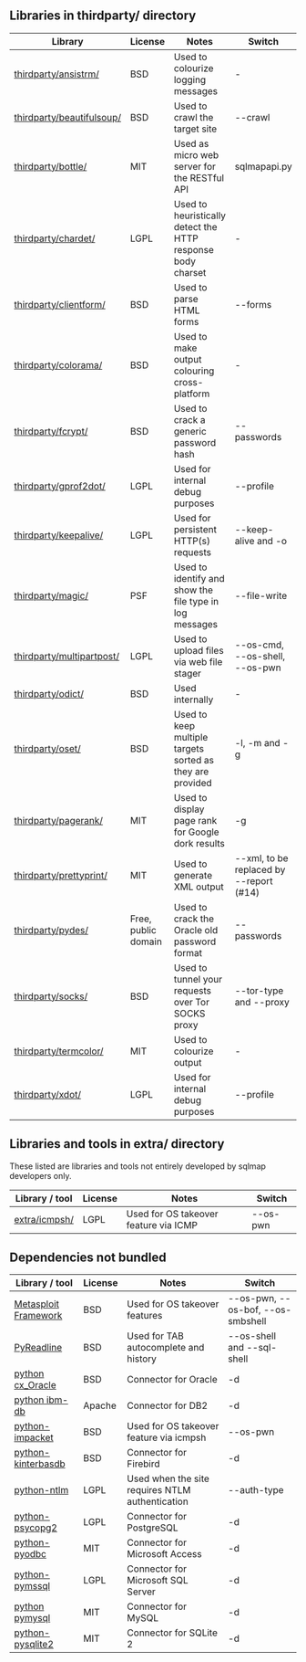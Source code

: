 <br>
<br>
<br>
<br>
<br>
<br>
<h2 id="thirdparty">Libraries in thirdparty/ directory</h2>

| Library | License | Notes | Switch |
| ------------ | ----------- | ----------- | ----------- |
| [thirdparty/ansistrm/](http://plumberjack.blogspot.co.uk/2010/12/colorizing-logging-output-in-terminals.html) | BSD | Used to colourize logging messages | - |
| [thirdparty/beautifulsoup/](http://www.crummy.com/software/BeautifulSoup/) | BSD | Used to crawl the target site | --crawl |
| [thirdparty/bottle/](http://bottlepy.org/) | MIT | Used as micro web server for the RESTful API | sqlmapapi.py |
| [thirdparty/chardet/](http://pypi.python.org/pypi/chardet) | LGPL | Used to heuristically detect the HTTP response body charset | - |
| [thirdparty/clientform/](http://wwwsearch.sourceforge.net/old/ClientForm/) | BSD | Used to parse HTML forms | --forms |
| [thirdparty/colorama/](http://pypi.python.org/pypi/colorama) | BSD | Used to make output colouring cross-platform | - |
| [thirdparty/fcrypt/](http://carey.geek.nz/code/python-fcrypt/) | BSD | Used to crack a generic password hash | --passwords |
| [thirdparty/gprof2dot/](http://code.google.com/p/jrfonseca/wiki/Gprof2Dot) | LGPL | Used for internal debug purposes | --profile |
| [thirdparty/keepalive/](http://urlgrabber.baseurl.org/) | LGPL | Used for persistent HTTP(s) requests | --keep-alive and -o |
| [thirdparty/magic/](http://pypi.python.org/pypi/python-magic/) | PSF | Used to identify and show the file type in log messages | --file-write |
| [thirdparty/multipartpost/](http://pipe.scs.fsu.edu/PostHandler/MultipartPostHandler.py) | LGPL | Used to upload files via web file stager | --os-cmd, --os-shell, --os-pwn |
| [thirdparty/odict/](http://www.voidspace.org.uk/python/odict.html) | BSD | Used internally | - |
| [thirdparty/oset/](http://pypi.python.org/pypi/oset/0.1.1) | BSD | Used to keep multiple targets sorted as they are provided | -l, -m and -g |
| [thirdparty/pagerank/](http://code.google.com/p/corey-projects/) | MIT | Used to display page rank for Google dork results | -g |
| [thirdparty/prettyprint/](http://code.google.com/p/python-httpclient-gui/) | MIT | Used to generate XML output | --xml, to be replaced by --report (#14) |
| [thirdparty/pydes/](http://twhiteman.netfirms.com/des.html) | Free, public domain | Used to crack the Oracle old password format | --passwords |
| [thirdparty/socks/](http://socksipy.sourceforge.net/) | BSD | Used to tunnel your requests over Tor SOCKS proxy | --tor-type and --proxy |
| [thirdparty/termcolor/](http://pypi.python.org/pypi/termcolor) | MIT | Used to colourize output | - |
| [thirdparty/xdot/](http://code.google.com/p/jrfonseca/wiki/XDot) | LGPL | Used for internal debug purposes | --profile |

<h2 id="extra">Libraries and tools in extra/ directory</h2>

These listed are libraries and tools not entirely developed by sqlmap developers only.

| Library / tool | License | Notes | Switch |
| ------------ | ----------- | ----------- | ----------- |
| [extra/icmpsh/](https://github.com/inquisb/icmpsh) | LGPL | Used for OS takeover feature via ICMP | --os-pwn |

<h2 id="notbundled">Dependencies not bundled</h2>

| Library / tool | License | Notes | Switch |
| ------------ | ----------- | ----------- | ----------- |
| [Metasploit Framework](http://www.metasploit.com) | BSD | Used for OS takeover features | --os-pwn, --os-bof, --os-smbshell |
| [PyReadline](http://ipython.scipy.org/moin/PyReadline/Intro) | BSD | Used for TAB autocomplete and history | --os-shell and --sql-shell |
| [python cx_Oracle](http://cx-oracle.sourceforge.net/) | BSD | Connector for Oracle | -d |
| [python ibm-db](https://code.google.com/p/ibm-db/) | Apache | Connector for DB2 | -d |
| [python-impacket](http://code.google.com/p/impacket/) | BSD | Used for OS takeover feature via icmpsh | --os-pwn |
| [python-kinterbasdb](http://kinterbasdb.sourceforge.net/) | BSD | Connector for Firebird | -d |
| [python-ntlm](http://code.google.com/p/python-ntlm/) | LGPL | Used when the site requires NTLM authentication | --auth-type |
| [python-psycopg2](http://initd.org/psycopg/) | LGPL | Connector for PostgreSQL | -d |
| [python-pyodbc](https://code.google.com/p/pyodbc/) | MIT | Connector for Microsoft Access | -d |
| [python-pymssql](http://pymssql.sourceforge.net/) | LGPL | Connector for Microsoft SQL Server | -d |
| [python pymysql](http://code.google.com/p/pymysql/) | MIT | Connector for MySQL | -d |
| [python-pysqlite2](https://code.google.com/p/pysqlite/) | MIT | Connector for SQLite 2 | -d |
